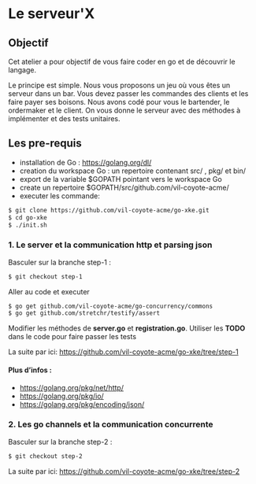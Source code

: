 # Le serveur'X
## Objectif 
Cet atelier a pour objectif de vous faire coder en go et de découvrir le langage.

Le principe est simple. Nous vous proposons un jeu où vous êtes un serveur dans un bar.  Vous devez passer les commandes des clients et les faire payer ses boisons. Nous avons codé pour vous le  bartender, le ordermaker et le client. On vous donne le serveur avec des méthodes à implémenter et des tests unitaires.

## Les pre-requis 
 - installation de Go : https://golang.org/dl/
 - creation du workspace Go : un repertoire contenant src/ , pkg/  et  bin/
 - export de la variable $GOPATH pointant vers le workspace Go
 - create un repertoire $GOPATH/src/github.com/vil-coyote-acme/ 
 - executer les commande:

```sh
$ git clone https://github.com/vil-coyote-acme/go-xke.git
$ cd go-xke
$ ./init.sh
```

### 1. Le server et la communication http et parsing json
Basculer sur la branche step-1 : 

```sh
$ git checkout step-1
```

Aller au code et executer

```sh
$ go get github.com/vil-coyote-acme/go-concurrency/commons
$ go get github.com/stretchr/testify/assert
```


Modifier les méthodes de **server.go** et **registration.go**. Utiliser les **TODO** dans le code pour faire passer les tests

La suite par ici:
https://github.com/vil-coyote-acme/go-xke/tree/step-1

#### Plus d’infos :
- https://golang.org/pkg/net/http/
- https://golang.org/pkg/io/
- https://golang.org/pkg/encoding/json/

### 2. Les go channels et la communication concurrente

Basculer sur la branche step-2 : 

```sh
$ git checkout step-2
```

La suite par ici:
https://github.com/vil-coyote-acme/go-xke/tree/step-2
